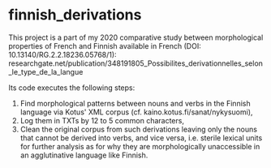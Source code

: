 # finnish_derivations
This project is a part of my 2020 comparative study between morphological properties of French and Finnish available in French (DOI: 10.13140/RG.2.2.18236.05768/1): 
researchgate.net/publication/348191805_Possibilites_derivationnelles_selon_le_type_de_la_langue

Its code executes the following steps:
1) Find morphological patterns between nouns and verbs in the Finnish language via Kotus' XML corpus (cf. kaino.kotus.fi/sanat/nykysuomi), 
2) Log them in TXTs by 12 to 5 common characters,
3) Clean the original corpus from such derivations leaving only the nouns that cannot be derived into verbs, and vice versa, i.e. sterile lexical units for further analysis as for why they are morphologically unaccessible in an agglutinative language like Finnish.
